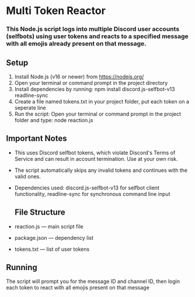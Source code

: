 # Multi Token Reactor

### This Node.js script logs into multiple Discord user accounts (selfbots) using user tokens and reacts to a specified message with all emojis already present on that message.


## Setup

1. Install Node.js (v16 or newer) from https://nodejs.org/
2. Open your terminal or command prompt in the project directory
3. Install dependencies by running:
   npm install discord.js-selfbot-v13 readline-sync
5. Create a file named tokens.txt in your project folder, put each token on a seperate line
6.  Run the script:
   Open your terminal or command prompt in the project folder and type: node reaction.js


## Important Notes

- This uses Discord selfbot tokens, which violate Discord's Terms of Service and can result in account termination. Use at your own risk.
- The script automatically skips any invalid tokens and continues with the valid ones.
- Dependencies used:
  discord.js-selfbot-v13 for selfbot client functionality,
   readline-sync for synchronous command line input


  ## File Structure

- reaction.js — main script file

- package.json — dependency list

- tokens.txt — list of user tokens 


## Running

The script will prompt you for the message ID and channel ID, then login each token to react with all emojis present on that message
